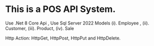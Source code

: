 This is a POS API System.
==============================================================
Use .Net 8 Core Api ,
Use Sql Server 2022
Models
     (i). Employee , (ii). Customer, (iii). Product, (iv). Sale

Http Action: HttpGet, HttpPost, HttpPut and HttpDelete.
